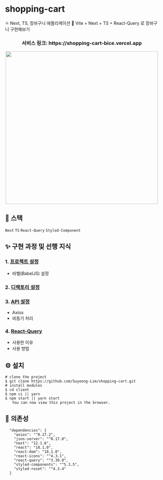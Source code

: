 # shopping-cart

⚛️ Next, TS, 장바구니 애플리케이션 🛒
Vite + Next + TS + React-Query 로 장바구니 구현해보기

<h3 align="center"> 서비스 링크: https://shopping-cart-bice.vercel.app </h3>

<p align="center"><img width="500" src="https://user-images.githubusercontent.com/28384562/176394898-f7fb00ee-068f-43f8-9c59-86c93bfcc5ed.png" /></p>

## 🚀 스택

`Next` `TS` `React-Query` `Styled-Component`

## ✨ 구현 과정 및 선행 지식

### 1. [프로젝트 설정](https://github.com/Suyeong-Lim/shopping-cart/blob/master/studyLog.md#1-%ED%94%84%EB%A1%9C%EC%A0%9D%ED%8A%B8-%EC%84%A4%EC%A0%95)

- 바벨(BabelJS) 설정

### 2. [디렉토리 설정](https://github.com/Suyeong-Lim/shopping-cart/blob/master/studyLog.md#2-%EB%94%94%EB%A0%89%ED%86%A0%EB%A6%AC-%EA%B5%AC%EC%A1%B0)

### 3. [API 설정](https://github.com/Suyeong-Lim/shopping-cart/blob/master/studyLog.md#3-api-%EC%84%A4%EC%A0%95)

- Axios
- 비동기 처리

### 4. [React-Query](https://github.com/Suyeong-Lim/shopping-cart/blob/master/studyLog.md#4-react-query)

- 사용한 이유
- 사용 방법

## ⚙ 설치

```
# clone the project
$ git clone https://github.com/Suyeong-Lim/shopping-cart.git
# install modules
$ cd client
$ npm ci || yarn
$ npm start || yarn start
⠀  You can now view this project in the browser.
```

## 🔗 의존성

```
  "dependencies": {
    "axios": "^0.27.2",
    "json-server": "^0.17.0",
    "next": "12.1.6",
    "react": "18.1.0",
    "react-dom": "18.1.0",
    "react-icons": "^4.3.1",
    "react-query": "^3.39.0",
    "styled-components": "^5.3.5",
    "styled-reset": "^4.3.4"
  }
```
